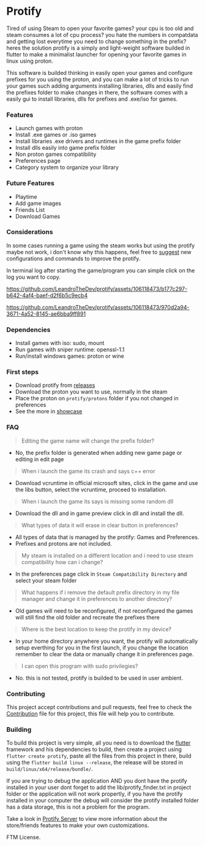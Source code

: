 # Protify
Tired of using Steam to open your favorite games? your cpu is too old and steam consumes a lot of cpu process? you hate the numbers in compatdata and getting lost everytime you need to change something in the prefix? heres the solution protify is a simply and light-weight software builded in flutter to make a minimalist launcher for opening your favorite games in linux using proton.

This software is builded thinking in easily open your games and configure prefixes for you using the proton, and you can make a lot of tricks to run your games such adding arguments installing libraries, dlls and easily find the prefixes folder to make changes in there, the software comes with a easily gui to install libraries, dlls for prefixes and .exe/iso for games.

### Features
- Launch games with proton
- Install .exe games or .iso games
- Install libraries .exe drivers and runtimes in the game prefix folder
- Install dlls easily into game prefix folder
- Non proton games compatibility
- Preferences page
- Category system to organize your library

### Future Features
- Playtime
- Add game images
- Friends List
- Download Games

### Considerations
In some cases running a game using the steam works but using the protify maybe not work, i don't know why this happens, feel free to [suggest](https://github.com/LeandroTheDev/protify/discussions/categories/ideas) new configurations and commands to improve the protify.

In terminal log after starting the game/program you can simple click on the log you want to copy.

https://github.com/LeandroTheDev/protify/assets/106118473/b177c297-b642-4af4-baef-d2f6b5c9ecb4

https://github.com/LeandroTheDev/protify/assets/106118473/970d2a94-3671-4a52-8145-ae6bba9ff891

### Dependencies
- Install games with iso: sudo, mount
- Run games with sniper runtime: openssl-1.1
- Run/install windows games: proton or wine

### First steps
- Download protify from [releases](https://github.com/LeandroTheDev/protify/releases)
- Download the proton you want to use, normally in the steam
- Place the proton on ``protify/protons`` folder if you not changed in preferences
- See the more in [showcase](https://github.com/LeandroTheDev/protify/blob/main/SHOWCASE.md)

### FAQ
> Editing the game name will change the prefix folder?
- No, the prefix folder is generated when adding new game page or editing in edit page
> When i launch the game its crash and says c++ error
- Download vcruntime in official microsoft sites, click in the game and use the libs button, select the vcruntime, proceed to installation.
> When i launch the game its says is missing some random dll
- Download the dll and in game preview click in dll and install the dll.
> What types of data it will erase in clear button in preferences?
- All types of data that is managed by the protify: Games and Preferences.
- Prefixes and protons are not included.
> My steam is installed on a different location and i need to use steam compatibility how can i change?
- In the preferences page click in ``Steam Compatibility Directory`` and select your steam folder
> What happens if i remove the default prefix directory in my file manager and change it in preferences to another directory?
- Old games will need to be reconfigured, if not reconfigured the games will still find the old folder and recreate the prefixes there
> Where is the best location to keep the protify in my device?
- In your home directory anywhere you want, the protify will automatically setup everthing for you in the first launch, if you change the location remember to clear the data or manually change it in preferences page.
> I can open this program with sudo privilegies?
- No. this is not tested, protify is builded to be used in user ambient.

### Contributing
This project accept contributions and pull requests, feel free to check the [Contribution](https://github.com/LeandroTheDev/protify/blob/main/CONTRIBUTING.md)
file for this project, this file will help you to contribute.

### Building
To build this project is very simple, all you need is to download the [flutter](https://docs.flutter.dev/get-started/install) framework and his dependencies to build, then create a project using ``flutter create protify``, paste all the files from this project in there, build using the ``flutter build linux --release``, the release will be stored in ``build/linux/x64/release/bundle/``.

If you are trying to debug the application AND you dont have the protify installed in your user dont forget to add the lib/protify_finder.txt in project folder or the application will not work propertly, if you have the protify installed in your computer the debug will consider the protify installed folder has a data storage, this is not a problem for the program.

Take a look in [Protify Server](https://github.com/LeandroTheDev/protify_server) to view more information about the store/friends features to make your own customizations.

FTM License.
